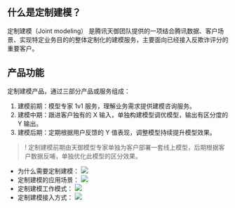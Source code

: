 ## 什么是定制建模？
定制建模（Joint modeling） 是腾讯天御团队提供的一项结合腾讯数据、客户场景、实现特定业务目的的整体定制化的建模服务，主要面向已经接入反欺诈评分的重要客户。

## 产品功能
定制建模产品，通过三部分产品或服务组成：
1. 建模前期：模型专家 1v1 服务，理解业务需求提供建模咨询服务。
2. 建模中期：跟进客户独有的 X 输入，单独构建模型调优模型，输出有区分度的 Y 输出。
3. 建模后期：定期根据用户反馈的 Y 值表现，调整模型持续提升模型效果。

>! 定制建模前期由天御模型专家单独为客户部署一套线上模型，后期根据客户数据反哺，单独优化此模型的区分效果。

- 为什么需要定制建模：
![](https://main.qcloudimg.com/raw/be870be839afdf4db36b4dd0f25c97e7.png)
- 定制建模的应用场景：
![](https://main.qcloudimg.com/raw/699116cb103081e81ab5566c8a64ec17.png)
- 定制建模工作模式：
![](https://main.qcloudimg.com/raw/3036a60dc0a3c8c1b15157e34efa59d3.jpg)
- 定制建模接入方式：
![](https://main.qcloudimg.com/raw/e75871de59776d0184106c4c72777ee3.png)
 
 
 
